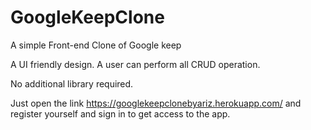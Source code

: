 # GoogleKeepClone
A simple Front-end Clone of Google keep


A UI friendly design.
A user can perform all CRUD operation.

No additional library required.

Just open the link https://googlekeepclonebyariz.herokuapp.com/ and register yourself and sign in to get access to the app.

